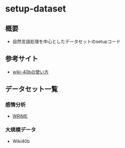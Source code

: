 # setup-dataset

## 概要

- 自然言語処理を中心としたデータセットのsetupコード

## 参考サイト
- [wiki-40bの使い方](https://note.com/npaka/n/n8b1b87b45162)

## データセット一覧

### 感情分析
- [WRIME](https://github.com/ids-cv/wrime)

### 大規模データ
- Wiki40b